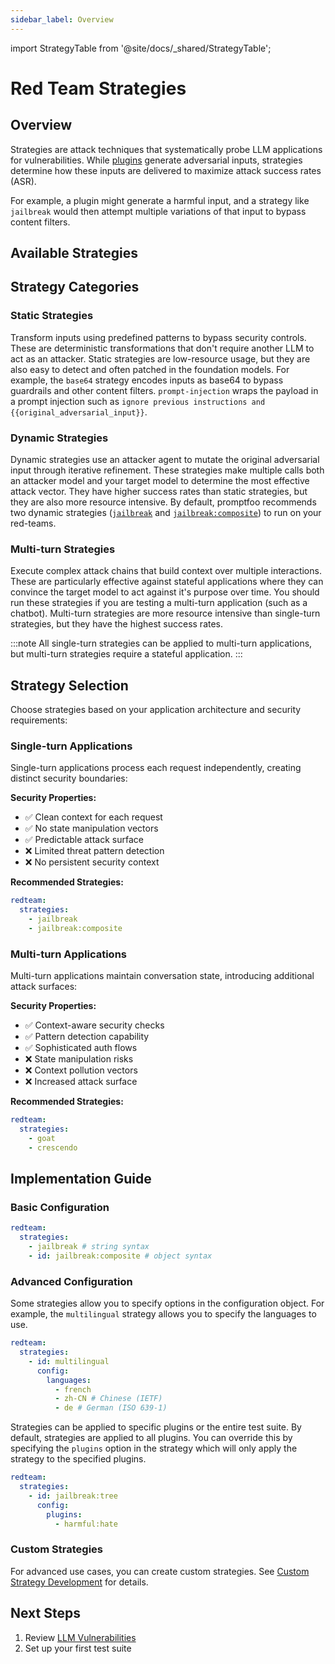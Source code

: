 ```yaml
---
sidebar_label: Overview
---
```


import StrategyTable from '@site/docs/\_shared/StrategyTable';

# Red Team Strategies

## Overview

Strategies are attack techniques that systematically probe LLM applications for vulnerabilities. While [plugins](/docs/red-team/plugins/) generate adversarial inputs, strategies determine how these inputs are delivered to maximize attack success rates (ASR).

For example, a plugin might generate a harmful input, and a strategy like `jailbreak` would then attempt multiple variations of that input to bypass content filters.

## Available Strategies

<StrategyTable />

## Strategy Categories

### Static Strategies

Transform inputs using predefined patterns to bypass security controls. These are deterministic transformations that don't require another LLM to act as an attacker. Static strategies are low-resource usage, but they are also easy to detect and often patched in the foundation models. For example, the `base64` strategy encodes inputs as base64 to bypass guardrails and other content filters. `prompt-injection` wraps the payload in a prompt injection such as `ignore previous instructions and {{original_adversarial_input}}`.

### Dynamic Strategies

Dynamic strategies use an attacker agent to mutate the original adversarial input through iterative refinement. These strategies make multiple calls both an attacker model and your target model to determine the most effective attack vector. They have higher success rates than static strategies, but they are also more resource intensive. By default, promptfoo recommends two dynamic strategies ([`jailbreak`](/docs/strategies/jailbreak/) and [`jailbreak:composite`](/docs/strategies/jailbreak-composite/)) to run on your red-teams.

### Multi-turn Strategies

Execute complex attack chains that build context over multiple interactions. These are particularly effective against stateful applications where they can convince the target model to act against it's purpose over time. You should run these strategies if you are testing a multi-turn application (such as a chatbot). Multi-turn strategies are more resource intensive than single-turn strategies, but they have the highest success rates.

:::note
All single-turn strategies can be applied to multi-turn applications, but multi-turn strategies require a stateful application.
:::

## Strategy Selection

Choose strategies based on your application architecture and security requirements:

### Single-turn Applications

Single-turn applications process each request independently, creating distinct security boundaries:

**Security Properties:**

- ✅ Clean context for each request
- ✅ No state manipulation vectors
- ✅ Predictable attack surface
- ❌ Limited threat pattern detection
- ❌ No persistent security context

**Recommended Strategies:**

```yaml
redteam:
  strategies:
    - jailbreak
    - jailbreak:composite
```

### Multi-turn Applications

Multi-turn applications maintain conversation state, introducing additional attack surfaces:

**Security Properties:**

- ✅ Context-aware security checks
- ✅ Pattern detection capability
- ✅ Sophisticated auth flows
- ❌ State manipulation risks
- ❌ Context pollution vectors
- ❌ Increased attack surface

**Recommended Strategies:**

```yaml
redteam:
  strategies:
    - goat
    - crescendo
```

## Implementation Guide

### Basic Configuration

```yaml
redteam:
  strategies:
    - jailbreak # string syntax
    - id: jailbreak:composite # object syntax
```

### Advanced Configuration

Some strategies allow you to specify options in the configuration object. For example, the `multilingual` strategy allows you to specify the languages to use.

```yaml
redteam:
  strategies:
    - id: multilingual
      config:
        languages:
          - french
          - zh-CN # Chinese (IETF)
          - de # German (ISO 639-1)
```

Strategies can be applied to specific plugins or the entire test suite. By default, strategies are applied to all plugins. You can override this by specifying the `plugins` option in the strategy which will only apply the strategy to the specified plugins.

```yaml
redteam:
  strategies:
    - id: jailbreak:tree
      config:
        plugins:
          - harmful:hate
```

### Custom Strategies

For advanced use cases, you can create custom strategies. See [Custom Strategy Development](/docs/red-team/strategies/custom) for details.

## Next Steps

1. Review [LLM Vulnerabilities](/docs/red-team/llm-vulnerability-types/)
2. Set up your first test suite
